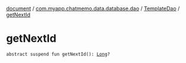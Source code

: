 [document](../../index.md) / [com.myapp.chatmemo.data.database.dao](../index.md) / [TemplateDao](index.md) / [getNextId](./get-next-id.md)

# getNextId

`abstract suspend fun getNextId(): `[`Long`](https://kotlinlang.org/api/latest/jvm/stdlib/kotlin/-long/index.html)`?`